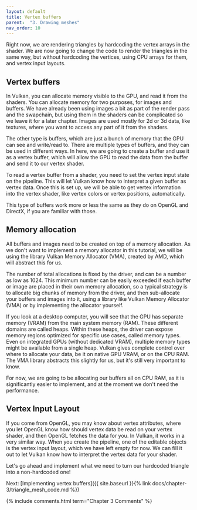 ```yaml
---
layout: default
title: Vertex buffers
parent:  "3. Drawing meshes"
nav_order: 10
---
```


Right now, we are rendering triangles by hardcoding the vertex arrays in the shader. We are now going to change the code to render the triangles in the same way, but without hardcoding the vertices, using CPU arrays for them, and vertex input layouts.

## Vertex buffers
In Vulkan, you can allocate memory visible to the GPU, and read it from the shaders. You can allocate memory for two purposes, for images and buffers.
We have already been using images a bit as part of the render pass and the swapchain, but using them in the shaders can be complicated so we leave it for a later chapter. Images are used mostly for 2d or 3d data, like textures, where you want to access any part of it from the shaders.

The other type is buffers, which are just a bunch of memory that the GPU can see and write/read to. There are multiple types of buffers, and they can be used in different ways. In here, we are going to create a buffer and use it as a vertex buffer, which will allow the GPU to read the data from the buffer and send it to our vertex shader.

To read a vertex buffer from a shader, you need to set the vertex input state on the pipeline. This will let Vulkan know how to interpret a given buffer as vertex data. Once this is set up, we will be able to get vertex information into the vertex shader, like vertex colors or vertex positions, automatically.

This type of buffers work more or less the same as they do on OpenGL and DirectX, if you are familiar with those.

## Memory allocation
All buffers and images need to be created on top of a memory allocation. As we don't want to implement a memory allocator in this tutorial, we will be using the library Vulkan Memory Allocator (VMA), created by AMD, which will abstract this for us.

The number of total allocations is fixed by the driver, and can be a number as low as 1024. This minimum number can be easily exceeded if each buffer or image are placed in their own memory allocation, so a typical strategy is to allocate big chunks of memory from the driver, and then sub-allocate your buffers and images into it, using a library like Vulkan Memory Allocator (VMA) or by implementing the allocator yourself.

If you look at a desktop computer, you will see that the GPU has separate memory (VRAM) from the main system memory (RAM). These different domains are called heaps. Within these heaps, the driver can expose memory regions optimized for specific use cases, called memory types. Even on integrated GPUs (without dedicated VRAM), multiple memory types might be available from a single heap. Vulkan gives complete control over where to allocate your data, be it on native GPU VRAM, or on the CPU RAM. The VMA library abstracts this slightly for us, but it's still very important to know.

For now, we are going to be allocating our buffers all on CPU RAM, as it is significantly easier to implement, and at the moment we don't need the performance.

## Vertex Input Layout
If you come from OpenGL, you may know about vertex attributes, where you let OpenGL know how should vertex data be read on your vertex shader, and then OpenGL fetches the data for you.
In Vulkan, it works in a very similar way. When you create the pipeline, one of the editable objects is the vertex input layout, which we have left empty for now. We can fill it out to let Vulkan know how to interpret the vertex data for your shader.

Let's go ahead and implement what we need to turn our hardcoded triangle into a non-hardcoded one!

Next: [Implementing vertex buffers]({{ site.baseurl }}{% link docs/chapter-3/triangle_mesh_code.md %})



{% include comments.html term="Chapter 3 Comments" %}